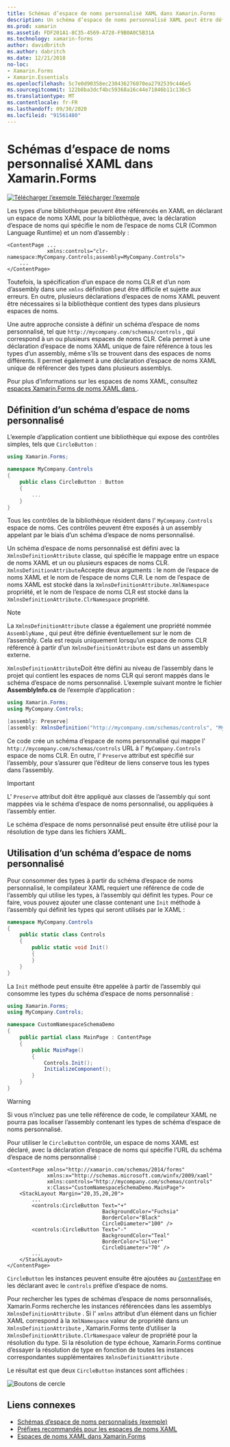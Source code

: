 ```yaml
---
title: Schémas d’espace de noms personnalisé XAML dans Xamarin.Forms
description: Un schéma d’espace de noms personnalisé XAML peut être défini avec la classe XmlnsDefinitionAttribute, qui spécifie un mappage entre une URL personnalisée et un ou plusieurs espaces de noms CLR. Le schéma d’espace de noms personnalisé peut ensuite être utilisé dans les déclarations d’espace de noms XAML.
ms.prod: xamarin
ms.assetid: FDF201A1-8C35-4569-A728-F9B0A0C5B31A
ms.technology: xamarin-forms
author: davidbritch
ms.author: dabritch
ms.date: 12/21/2018
no-loc:
- Xamarin.Forms
- Xamarin.Essentials
ms.openlocfilehash: 5c7e0d90358ec230436276070ea2792539c446e5
ms.sourcegitcommit: 122b8ba3dcf4bc59368a16c44e71846b11c136c5
ms.translationtype: MT
ms.contentlocale: fr-FR
ms.lasthandoff: 09/30/2020
ms.locfileid: "91561480"
---
```

# <a name="xaml-custom-namespace-schemas-in-no-locxamarinforms"></a>Schémas d’espace de noms personnalisé XAML dans Xamarin.Forms

[![Télécharger l’exemple](~/media/shared/download.png) Télécharger l’exemple](https://docs.microsoft.com/samples/xamarin/xamarin-forms-samples/xaml-customnamespaceschemas)

Les types d’une bibliothèque peuvent être référencés en XAML en déclarant un espace de noms XAML pour la bibliothèque, avec la déclaration d’espace de noms qui spécifie le nom de l’espace de noms CLR (Common Language Runtime) et un nom d’assembly :

```xaml
<ContentPage ...
             xmlns:controls="clr-namespace:MyCompany.Controls;assembly=MyCompany.Controls">
    ...
</ContentPage>
```

Toutefois, la spécification d’un espace de noms CLR et d’un nom d’assembly dans une `xmlns` définition peut être difficile et sujette aux erreurs. En outre, plusieurs déclarations d’espaces de noms XAML peuvent être nécessaires si la bibliothèque contient des types dans plusieurs espaces de noms.

Une autre approche consiste à définir un schéma d’espace de noms personnalisé, tel que `http://mycompany.com/schemas/controls` , qui correspond à un ou plusieurs espaces de noms CLR. Cela permet à une déclaration d’espace de noms XAML unique de faire référence à tous les types d’un assembly, même s’ils se trouvent dans des espaces de noms différents. Il permet également à une déclaration d’espace de noms XAML unique de référencer des types dans plusieurs assemblys.

Pour plus d’informations sur les espaces de noms XAML, consultez [espaces Xamarin.Forms de noms XAML dans ](namespaces.md).

## <a name="defining-a-custom-namespace-schema"></a>Définition d’un schéma d’espace de noms personnalisé

L’exemple d’application contient une bibliothèque qui expose des contrôles simples, tels que `CircleButton` :

```csharp
using Xamarin.Forms;

namespace MyCompany.Controls
{
    public class CircleButton : Button
    {
        ...
    }
}
```

Tous les contrôles de la bibliothèque résident dans l' `MyCompany.Controls` espace de noms. Ces contrôles peuvent être exposés à un assembly appelant par le biais d’un schéma d’espace de noms personnalisé.

Un schéma d’espace de noms personnalisé est défini avec la `XmlnsDefinitionAttribute` classe, qui spécifie le mappage entre un espace de noms XAML et un ou plusieurs espaces de noms CLR. `XmlnsDefinitionAttribute`Accepte deux arguments : le nom de l’espace de noms XAML et le nom de l’espace de noms CLR. Le nom de l’espace de noms XAML est stocké dans la `XmlnsDefinitionAttribute.XmlNamespace` propriété, et le nom de l’espace de noms CLR est stocké dans la `XmlnsDefinitionAttribute.ClrNamespace` propriété.

> [!NOTE]
> La `XmlnsDefinitionAttribute` classe a également une propriété nommée `AssemblyName` , qui peut être définie éventuellement sur le nom de l’assembly. Cela est requis uniquement lorsqu’un espace de noms CLR référencé à partir d’un `XmlnsDefinitionAttribute` est dans un assembly externe.

`XmlnsDefinitionAttribute`Doit être défini au niveau de l’assembly dans le projet qui contient les espaces de noms CLR qui seront mappés dans le schéma d’espace de noms personnalisé. L’exemple suivant montre le fichier **AssemblyInfo.cs** de l’exemple d’application :

```csharp
using Xamarin.Forms;
using MyCompany.Controls;

[assembly: Preserve]
[assembly: XmlnsDefinition("http://mycompany.com/schemas/controls", "MyCompany.Controls")]
```

Ce code crée un schéma d’espace de noms personnalisé qui mappe l' `http://mycompany.com/schemas/controls` URL à l' `MyCompany.Controls` espace de noms CLR. En outre, l' `Preserve` attribut est spécifié sur l’assembly, pour s’assurer que l’éditeur de liens conserve tous les types dans l’assembly.

> [!IMPORTANT]
> L' `Preserve` attribut doit être appliqué aux classes de l’assembly qui sont mappées via le schéma d’espace de noms personnalisé, ou appliquées à l’assembly entier.

Le schéma d’espace de noms personnalisé peut ensuite être utilisé pour la résolution de type dans les fichiers XAML.

## <a name="consuming-a-custom-namespace-schema"></a>Utilisation d’un schéma d’espace de noms personnalisé

Pour consommer des types à partir du schéma d’espace de noms personnalisé, le compilateur XAML requiert une référence de code de l’assembly qui utilise les types, à l’assembly qui définit les types. Pour ce faire, vous pouvez ajouter une classe contenant une `Init` méthode à l’assembly qui définit les types qui seront utilisés par le XAML :

```csharp
namespace MyCompany.Controls
{
    public static class Controls
    {
        public static void Init()
        {
        }
    }
}
```

La `Init` méthode peut ensuite être appelée à partir de l’assembly qui consomme les types du schéma d’espace de noms personnalisé :

```csharp
using Xamarin.Forms;
using MyCompany.Controls;

namespace CustomNamespaceSchemaDemo
{
    public partial class MainPage : ContentPage
    {
        public MainPage()
        {
            Controls.Init();
            InitializeComponent();
        }
    }
}
```

> [!WARNING]
> Si vous n’incluez pas une telle référence de code, le compilateur XAML ne pourra pas localiser l’assembly contenant les types de schéma d’espace de noms personnalisé.

Pour utiliser le `CircleButton` contrôle, un espace de noms XAML est déclaré, avec la déclaration d’espace de noms qui spécifie l’URL du schéma d’espace de noms personnalisé :

```xaml
<ContentPage xmlns="http://xamarin.com/schemas/2014/forms"
             xmlns:x="http://schemas.microsoft.com/winfx/2009/xaml"
             xmlns:controls="http://mycompany.com/schemas/controls"
             x:Class="CustomNamespaceSchemaDemo.MainPage">
    <StackLayout Margin="20,35,20,20">
        ...
        <controls:CircleButton Text="+"
                               BackgroundColor="Fuchsia"
                               BorderColor="Black"
                               CircleDiameter="100" />
        <controls:CircleButton Text="-"
                               BackgroundColor="Teal"
                               BorderColor="Silver"
                               CircleDiameter="70" />
        ...
    </StackLayout>
</ContentPage>
```

`CircleButton` les instances peuvent ensuite être ajoutées au [`ContentPage`](xref:Xamarin.Forms.ContentPage) en les déclarant avec le `controls` préfixe d’espace de noms.

Pour rechercher les types de schémas d’espace de noms personnalisés, Xamarin.Forms recherche les instances référencées dans les assemblys `XmlnsDefinitionAttribute` . Si l' `xmlns` attribut d’un élément dans un fichier XAML correspond à la `XmlNamespace` valeur de propriété dans un `XmlnsDefinitionAttribute` , Xamarin.Forms tente d’utiliser la `XmlnsDefinitionAttribute.ClrNamespace` valeur de propriété pour la résolution du type. Si la résolution de type échoue, Xamarin.Forms continue d’essayer la résolution de type en fonction de toutes les instances correspondantes supplémentaires `XmlnsDefinitionAttribute` .

Le résultat est que deux `CircleButton` instances sont affichées :

![Boutons de cercle](custom-namespace-schemas-images/circle-buttons.png "Boutons de cercle")

## <a name="related-links"></a>Liens connexes

- [Schémas d’espace de noms personnalisés (exemple)](/samples/xamarin/xamarin-forms-samples/xaml-customnamespaceschemas)
- [Préfixes recommandés pour les espaces de noms XAML](custom-prefix.md)
- [Espaces de noms XAML dans Xamarin.Forms](namespaces.md)